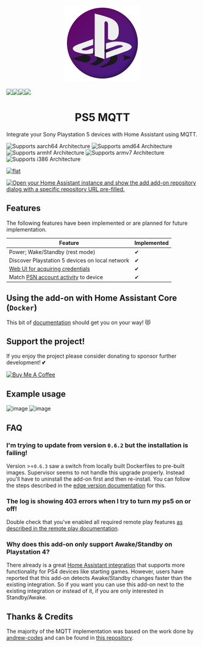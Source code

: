 
<div align="center">
    <img src="./add-ons/ps5-mqtt/logo.png" />
    <br>
    <br>
    <div style="display: flex;">
        <a href="https://github.com/FunkeyFlo/ps5-mqtt/releases">
            <img src="https://img.shields.io/github/release/FunkeyFlo/ps5-mqtt.svg">
        </a>
        <a href="https://www.paypal.com/donate/?hosted_button_id=VLDJUM2CMHMNG">
            <img src="https://img.shields.io/badge/Donate-PayPal-green.svg">
        </a>
        <a href="#">
            <img src="https://img.shields.io/maintenance/yes/2022.svg">
        </a>
        <a href="https://github.com/FunkeyFlo/ps5-mqtt/LICENSE.md">
            <img src="https://img.shields.io/github/license/hassio-addons/addon-ssh.svg">
        </a>
    </div>
    <h1>PS5 MQTT</h1>
</div>


Integrate your Sony Playstation 5 devices with Home Assistant using MQTT.

![Supports aarch64 Architecture][aarch64-shield]
![Supports amd64 Architecture][amd64-shield]
![Supports armhf Architecture][armhf-shield]
![Supports armv7 Architecture][armv7-shield]
![Supports i386 Architecture][i386-shield]

[![flat](https://dcbadge.vercel.app/api/server/BnmvYHvz5N?style=flat)][discord]

[![Open your Home Assistant instance and show the add add-on repository dialog with a specific repository URL pre-filled.](https://my.home-assistant.io/badges/supervisor_add_addon_repository.svg)](https://my.home-assistant.io/redirect/supervisor_add_addon_repository/?repository_url=https%3A%2F%2Fgithub.com%2FFunkeyFlo%2Fps5-mqtt)

## Features
The following features have been implemented or are planned for future implementation.

| Feature                                            | Implemented |
| -------------------------------------------------- | ----------- |
| Power; Wake/Standby (rest mode)                    | ✔           |
| Discover Playstation 5 devices on local network    | ✔           |
| [Web UI for acquiring credentials][credentials-ui] | ✔           |
| Match [PSN account activity][1.0.0] to device      | ✔           |

## Using the add-on with Home Assistant Core (`Docker`)
This bit of [documentation][ha-core-docs] should get you on your way! 😻

## Support the project!
If you enjoy the project please consider donating to sponsor further development! 💕

<a href="https://www.buymeacoffee.com/funkeyflo" target="_blank"><img src="https://cdn.buymeacoffee.com/buttons/v2/default-yellow.png" alt="Buy Me A Coffee" style="height: 60px !important;width: 217px !important;" ></a>

## Example usage
![image](https://user-images.githubusercontent.com/4623715/184224674-97c167f6-44bc-463a-a573-3a47b5eaefc8.png)
![image](https://user-images.githubusercontent.com/4623715/184225211-9be41ffc-7a19-4ab1-9242-7eac7053285d.png)

## FAQ

### I'm trying to update from version `0.6.2` but the installation is failing!
Version >=`0.6.3` saw a switch from locally built Dockerfiles to pre-built images. Supervisor seems to not handle this upgrade properly. Instead you'll have to uninstall the add-on first and then re-install. You can follow the steps described in the [edge version documentation][edge-docs] for this.

### The log is showing 403 errors when I try to turn my ps5 on or off!
Double check that you've enabled all required remote play features [as described in the remote play documentation][ps5-rp].

### Why does this add-on only support Awake/Standby on Playstation 4?
There already is a great [Home Assistant integration][ha-ps4] that supports more functionality for PS4 devices like starting games. However, users have reported that this add-on detects Awake/Standby changes faster than the existing integration. So if you want you can use this add-on next to the existing integration or instead of it, if you are only interested in Standby/Awake.

## Thanks & Credits
The majority of the MQTT implementation was based on the work done by [andrew-codes][ac-user] and can be found in [this repository][ac-repo].

<!-- links -->
[aarch64-shield]: https://img.shields.io/badge/aarch64-yes-green.svg
[amd64-shield]: https://img.shields.io/badge/amd64-yes-green.svg
[armhf-shield]: https://img.shields.io/badge/armhf-yes-green.svg
[armv7-shield]: https://img.shields.io/badge/armv7-yes-green.svg
[i386-shield]: https://img.shields.io/badge/i386-yes-green.svg

[credentials-ui]: https://community.home-assistant.io/t/ps5-mqtt-control-playstation-5-devices-using-mqtt/441141#authentication-ui-v600-2
[discord]: https://discord.gg/BnmvYHvz5N
[ha-core-docs]: ./docs/DOCKER.md
[edge-docs]: https://github.com/FunkeyFlo/ps5-mqtt/tree/main/add-ons/ps5-mqtt-edge#updating-the-edge-add-on

[ac-repo]: https://github.com/andrew-codes/home-automation
[ac-user]: https://github.com/andrew-codes

[ha-ps4]: https://www.home-assistant.io/integrations/ps4/
[ps5-rp]: https://remoteplay.dl.playstation.net/remoteplay/lang/en/ps5_mobile.html#section3
[1.0.0]: https://github.com/FunkeyFlo/ps5-mqtt/releases/tag/v1.0.0
